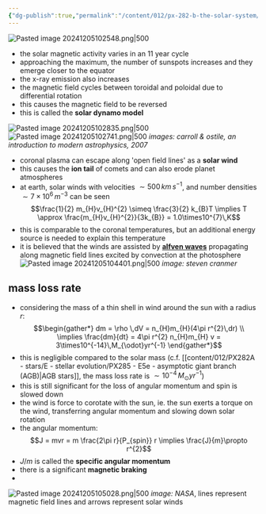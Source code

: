 ```yaml
---
{"dg-publish":true,"permalink":"/content/012/px-282-b-the-solar-system/g-the-sun/px-282-g5-solar-activity-cycle/","created":"2024-12-05T10:25:47.506+00:00","updated":"2024-12-05T11:14:29.986+00:00"}
---
```


![Pasted image 20241205102548.png|500](/img/user/pics/Pasted%20image%2020241205102548.png)

- the solar magnetic activity varies in an 11 year cycle
- approaching the maximum, the number of sunspots increases and they emerge closer to the equator
- the x-ray emission also increases
- the magnetic field cycles between toroidal and poloidal due to differential rotation
- this causes the magnetic field to be reversed
- this is called the **solar dynamo model**

![Pasted image 20241205102835.png|500](/img/user/pics/Pasted%20image%2020241205102835.png)
![Pasted image 20241205102741.png|500](/img/user/pics/Pasted%20image%2020241205102741.png)
*images: carroll & ostile, an introduction to modern astrophysics, 2007*

- coronal plasma can escape along 'open field lines' as a **solar wind**
- this causes the **ion tail** of comets and can also erode planet atmospheres
- at earth, solar winds with  velocities $\sim 500\,km\,s^{-1}$, and number densities $\sim 7\times10^6\,m^{-3}$ can be seen
$$\frac{1}{2} m_{H}v_{H}^{2} \simeq \frac{3}{2} k_{B}T \implies T \approx \frac{m_{H}v_{H}^{2}}{3k_{B}} = 1.0\times10^{7}\,K$$
- this is comparable to the coronal temperatures, but an additional energy source is needed to explain this temperature
- it is believed that the winds are assisted by [**alfven waves**](https://en.wikipedia.org/wiki/Alfv%C3%A9n_wave) propagating along magnetic field lines excited by convection at the photosphere
![Pasted image 20241205104401.png|500](/img/user/pics/Pasted%20image%2020241205104401.png)
*image: steven cranmer*
## mass loss rate
- considering the mass of a thin shell in wind around the sun with a radius $r:$
$$\begin{gather*}
dm  = \rho \,dV = n_{H}m_{H}(4\pi r^{2}\,dr) \\
\implies \frac{dm}{dt}  = 4\pi r^{2} n_{H}m_{H} v  = 3\times10^{-14}\,M_{\odot}yr^{-1} 
\end{gather*}$$
- this is negligible compared to the solar mass (c.f. [[content/012/PX282A - stars/E - stellar evolution/PX285 - E5e - asymptotic giant branch (AGB)\|AGB stars]], the mass loss rate is $\sim 10^{-4}\,M_{\odot}yr^{-1}$)
- this is still significant for the loss of angular momentum and spin is slowed down
- the wind is force to corotate with the sun, ie. the sun exerts a torque on the wind, transferring angular momentum and slowing down solar rotation
- the angular momentum:
$$J = mvr = m \frac{2\pi r}{P_{spin}} r  \implies \frac{J}{m}\propto r^{2}$$
- $J/m$ is called the **specific angular momentum**
- there is a significant **magnetic braking**
- 

![Pasted image 20241205105028.png|500](/img/user/pics/Pasted%20image%2020241205105028.png)
*image: NASA*, lines represent magnetic field lines and arrows represent solar winds